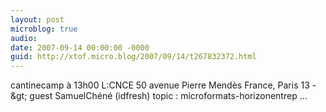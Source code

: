 ```yaml
---
layout: post
microblog: true
audio: 
date: 2007-09-14 00:00:00 -0000
guid: http://xtof.micro.blog/2007/09/14/t267832372.html
---
```

cantinecamp à 13h00 L:CNCE 50 avenue Pierre Mendès France, Paris 13 -&amp;gt; guest SamuelChéné (idfresh) topic : microformats-horizonentrep ...
